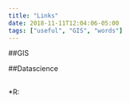 ```yaml
---
title: "Links"
date: 2018-11-11T12:04:06-05:00
tags: ["useful", "GIS", "words"]
---
```

##GIS

##Datascience

##
*R:
